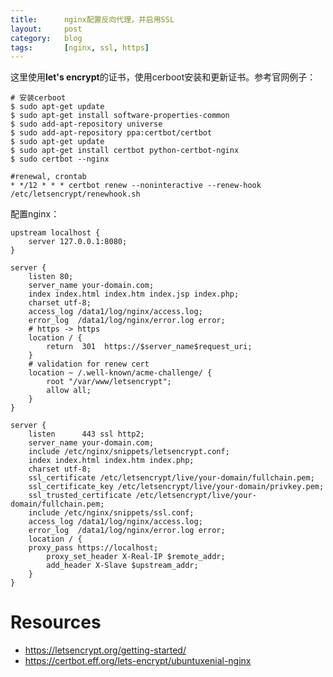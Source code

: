 ```yaml
---
title:      nginx配置反向代理，并启用SSL
layout:     post
category:   blog
tags:       [nginx, ssl, https]
---
```


这里使用**let's encrypt**的证书，使用cerboot安装和更新证书。参考官网例子：

    # 安装cerboot
    $ sudo apt-get update
    $ sudo apt-get install software-properties-common
    $ sudo add-apt-repository universe
    $ sudo add-apt-repository ppa:certbot/certbot
    $ sudo apt-get update
    $ sudo apt-get install certbot python-certbot-nginx 
    $ sudo certbot --nginx

    #renewal, crontab
    * */12 * * * certbot renew --noninteractive --renew-hook /etc/letsencrypt/renewhook.sh

配置nginx：

    upstream localhost {
        server 127.0.0.1:8080;
    }

    server {
        listen 80;
        server_name your-domain.com;
        index index.html index.htm index.jsp index.php;
        charset utf-8;
        access_log /data1/log/nginx/access.log;
        error_log  /data1/log/nginx/error.log error;
        # https -> https
        location / {
            return  301  https://$server_name$request_uri;
        }
        # validation for renew cert
        location ~ /.well-known/acme-challenge/ {
            root "/var/www/letsencrypt";
            allow all;
        }
    }

    server {
        listen      443 ssl http2;
        server_name your-domain.com;
        include /etc/nginx/snippets/letsencrypt.conf;
        index index.html index.htm index.php;
        charset utf-8;
        ssl_certificate /etc/letsencrypt/live/your-domain/fullchain.pem;
        ssl_certificate_key /etc/letsencrypt/live/your-domain/privkey.pem;
        ssl_trusted_certificate /etc/letsencrypt/live/your-domain/fullchain.pem;
        include /etc/nginx/snippets/ssl.conf;
        access_log /data1/log/nginx/access.log;
        error_log  /data1/log/nginx/error.log error;
        location / {
        proxy_pass https://localhost;
            proxy_set_header X-Real-IP $remote_addr;
            add_header X-Slave $upstream_addr;
        }
    }





# Resources

* https://letsencrypt.org/getting-started/
* https://certbot.eff.org/lets-encrypt/ubuntuxenial-nginx